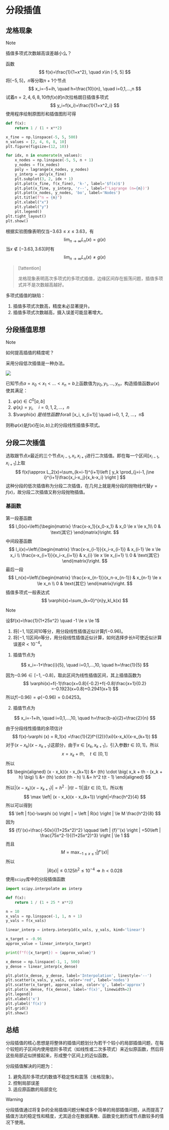 # 分段插值

## 龙格现象

> [!note]
>
> 插值多项式次数越高误差越小么？

函数
$$
f(x)=\frac{1}{1+x^2}, \quad x\in [-5, 5]
$$
将$[-5, 5]$，$n$等分取$n+1$个节点
$$
x_i=-5+ih, \quad h=\frac{10}{n}, \quad i=0,1,…,n
$$
试着$n=2,4,6,8,10$作$f(x)$的$n$次拉格朗日插值多项式
$$
y_i=f(x_i)=\frac{1}{1+x^2_i}
$$
使用程序绘制原图形和插值图形可得

```python
def f(x):
    return 1 / (1 + x**2)

x_fine = np.linspace(-5, 5, 500)
n_values = [2, 4, 6, 8, 10]
plt.figure(figsize=(12, 10))

for idx, n in enumerate(n_values):
    x_nodes = np.linspace(-5, 5, n + 1)
    y_nodes = f(x_nodes)   
    poly = lagrange(x_nodes, y_nodes)
    y_interp = poly(x_fine)
    plt.subplot(3, 2, idx + 1)
    plt.plot(x_fine, f(x_fine), 'k-', label='$f(x)$')
    plt.plot(x_fine, y_interp, 'r--', label=f'Lagrange (n={n})')
    plt.plot(x_nodes, y_nodes, 'bo', label='Nodes')
    plt.title(f"n = {n}")
    plt.xlabel("x")
    plt.ylabel("y")
    plt.legend()
plt.tight_layout()
plt.show()
```

根据实验图像表明仅当$-3.63\le x \le3.63$，有
$$
\lim_{n\rightarrow\infty}L_n(x)=g(x)
$$
当$x\notin [-3.63, 3.63]$时有
$$
\lim_{n\rightarrow\infty}L_n(x) \ne g(x)
$$

> [!attention]
>
> 龙格现象表明高次多项式的多项式插值，边缘区间存在振荡问题，插值多项式并不是次数越高越好。

多项式插值的缺陷：

1. 插值多项式次数高，精度未必显著提升。
2. 插值多项式次数越高，摄入误差可能显著增大。

## 分段插值思想

> [!note]
>
> 如何提高插值的精度呢？

采用分段低次插值是一种办法。

![](https://raw.githubusercontent.com/hughxusu/lesson-numerical-analysis/refs/heads/developing/_images/7d4b025273bedf5285a7667ffffacaa4.png)

已知节点$a=x_0<x_1<…<x_n=b$上函数值为$y_0, y_1, …,y_n$，构造插值函数$\varphi(x)$使其满足：

1. $\varphi(x) \in C^0[a, b]$
2. $\varphi(x_i) = y_i, \quad i=0, 1, 2, …，n$
3. $\varphi(x) $是线性函数$\forall [x_i, x_{i+1}] \quad i=0, 1, 2, …，n$

则称$\varphi(x)$是$f(x)$在$(a, b)$上的分段线性插值多项式。

## 分段二次插值

选取跟节点$x$最近的三个节点$x_{i-1}, x_{i}, x_{i+1}$进行二次插值。即在每一个区间$[x_{i-1}, x_{i+1}]$上取
$$
f(x)\approx L_2(x)=\sum_{k=i-1}^{i+1}\left [ y_k \prod_{j=i-1, j\ne i}^{i+1}\frac{x_i-x_j}{x_k-x_i}    \right ] 
$$
这种分段的低次插值称为分段二次插值，在几何上就是用分段的抛物线代替$y=f(x)$，故分段二次插值又称分段抛物插值。

### 基函数

第一段基函数
$$
l_0(x)=\left\{\begin{matrix}
\frac{x-x_1}{x_0-x_1}   & x_0  \le x \le x_1\\
0  & \text{其它} 
\end{matrix}\right.
$$
中间段基函数
$$
l_i(x)=\left\{\begin{matrix}
\frac{x-x_{i-1}}{x_i-x_{i-1}}   & x_{i-1}  \le x \le x_i \\
\frac{x-x_{i+1}}{x_i-x_{i+1}}   & x_{i}  \le x \le x_{i+1} \\
0  & \text{其它} 
\end{matrix}\right.
$$
最后一段
$$
l_n(x)=\left\{\begin{matrix}
\frac{x-x_{n-1}}{x_n-x_{n-1}}   & x_{n-1}  \le x \le x_n \\
0  & \text{其它} 
\end{matrix}\right.
$$
插值多项式一般表达式
$$
\varphi(x)=\sum_{k=0}^{n}y_kl_k(x)
$$

> [!note]
>
> 设$f(x)=\frac{1}{1+25x^2} \quad  -1 \le x \le 1$
>
> 1. 将$[-1, 1]$区间10等分，用分段线性插值近似计算$f(-0.96)$。
> 2. 将$[-1, 1]$区间$n$等分，用分段线性插值近似计算，如何选择步长$h$可使近似计算误差$R<10^{-4}$。

1. 插值节点为

$$
x_i=-1+\frac{i}{5}, \quad i=0,1,…,10, \quad h=\frac{1}{5}
$$

因为$-0.96 \in [-1, -0.8]$，取此区间为线性插值区间，其上插值函数为
$$
\varphi(x)=f(-1)\frac{x+0.8}{-0.2}+f(-0.8)\frac{x+1}{0.2} =-0.1923(x+0.8)+0.2941(x+1)
$$
所以$f(-0.96)=\varphi(-0.96)=0.04253$。

2. 插值节点为

$$
x_i=-1+ih, \quad i=0,1,…,10, \quad h=\frac{b-a}{2}=\frac{2}{n}
$$

由于分段线性插值的余项估计
$$
f(x)-\varphi (x) 
= R_1(x)
=\frac{1}{2}f^{(2)}(\xi)(x-x_k)(x-x_{k+1})
$$
对于$(x-x_k)(x-x_{k+1})$这部分，由于$x\in[x_k, x_{k+1}]$，引入参数$t\in[0, 1]$，所以
$$
x=x_k+th, \quad t\in[0, 1]
$$
所以
$$
\begin{aligned} 
(x - x_k)(x - x_{k+1})  &= (th) \cdot \big( x_k + th - (x_k + h) \big) \\ 
&= (th) \cdot (th - h) \\ 
&= h^2 t(t - 1)
\end{aligned}
$$

所以$\left| (x - x_k)(x - x_{k+1}) \right| = h^2 \cdot |t(t - 1)|$且$t\in[0, 1]$，所以有
$$
\max \left| (x - x_k)(x - x_{k+1}) \right|=\frac{h^2}{4}
$$
所以可以得到
$$
\left | f(x)-\varphi (x) \right | = \left | R(x) \right | \le M \frac{h^2}{8}
$$
因为
$$
{f}'(x)=\frac{-50x}{(1+25x^2)^2}  \qquad 
\left | {f}''(x) \right | =50\left | \frac{75x^2-1}{(1+25x^2)^3} \right |  \le 1
$$
而且
$$
M=\max_{-1\le x \le 1}\left |  {f}''(x) \right |
$$
所以
$$
\left | R(x) \right | \le 0.125h^2 \le 10^{-4} \Rightarrow h<0.028
$$
使用`scipy`库中的分段插值函数

```python
import scipy.interpolate as interp

def f(x):
    return 1 / (1 + 25 * x**2)

n = 10
x_vals = np.linspace(-1, 1, n + 1)
y_vals = f(x_vals)

linear_interp = interp.interp1d(x_vals, y_vals, kind='linear')

x_target = -0.96
approx_value = linear_interp(x_target)

print(f"f({x_target}) ≈ {approx_value}")

x_dense = np.linspace(-1, 1, 500)
y_dense = linear_interp(x_dense)

plt.plot(x_dense, y_dense, label='Interpolation', linestyle='--')
plt.scatter(x_vals, y_vals, color='red', label='nodes')
plt.scatter(x_target, approx_value, color='g', label='approx')
plt.plot(x_dense, f(x_dense), label='f(x)', linewidth=2)
plt.legend()
plt.xlabel('x')
plt.ylabel('f(x)')
plt.grid()
plt.show()
```

## 总结

分段插值的核心思想是将整体的插值问题划分为若干个较小的局部插值问题，在每个较短的子区间内使用低阶多项式（如线性或二次多项式）来近似原函数，然后将这些局部近似拼接起来，形成整个区间上的近似函数。

分段插值解决的问题为：

1. 避免高阶多项式的数值不稳定性和震荡（龙格现象）。
2. 控制局部误差
3. 适应原函数的局部变化

> [!warning]
>
> 分段插值通过将复杂的全局插值问题分解成多个简单的局部插值问题，从而提高了插值方法的稳定性和精度，尤其适合在数据离散、函数变化剧烈或节点数较多的情况下使用。

